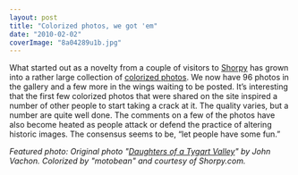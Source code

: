 ```yaml
---
layout: post
title: "Colorized photos, we got 'em"
date: "2010-02-02"
coverImage: "8a04289u1b.jpg"
---
```


What started out as a novelty from a couple of visitors to [Shorpy](http://www.shorpy.com/) has grown into a rather large collection of [colorized photos](http://www.shorpy.com/image/tid/220). We now have 96 photos in the gallery and a few more in the wings waiting to be posted. It’s interesting that the first few colorized photos that were shared on the site inspired a number of other people to start taking a crack at it. The quality varies, but a number are quite well done. The comments on a few of the photos have also become heated as people attack or defend the practice of altering historic images. The consensus seems to be, “let people have some fun.”

_Featured photo: Original photo "[Daughters of a Tygart Valley](http://www.shorpy.com/node/7478)" by John Vachon. Colorized by "motobean" and courtesy of Shorpy.com._
